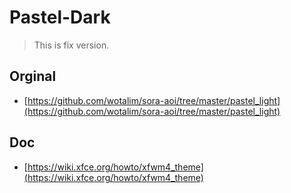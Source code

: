 
# Pastel-Dark

> This is fix version.


## Orginal

* [https://github.com/wotalim/sora-aoi/tree/master/pastel_light](https://github.com/wotalim/sora-aoi/tree/master/pastel_light)


## Doc

* [https://wiki.xfce.org/howto/xfwm4_theme](https://wiki.xfce.org/howto/xfwm4_theme)
